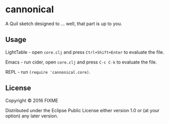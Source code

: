 # cannonical

A Quil sketch designed to ... well, that part is up to you.

## Usage

LightTable - open `core.clj` and press `Ctrl+Shift+Enter` to evaluate the file.

Emacs - run cider, open `core.clj` and press `C-c C-k` to evaluate the file.

REPL - run `(require 'cannonical.core)`.

## License

Copyright © 2016 FIXME

Distributed under the Eclipse Public License either version 1.0 or (at
your option) any later version.
